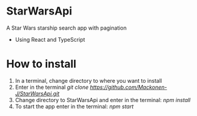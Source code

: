 # StarWarsApi
A Star Wars starship search app with pagination 

- Using React and TypeScript

# How to install
1. In a terminal, change directory to where you want to install
2. Enter in the terminal *git clone https://github.com/Mackonen-J/StarWarsApi.git*
3. Change directory to StarWarsApi and enter in the terminal: *npm install*
4. To start the app enter in the terminal: *npm start*
